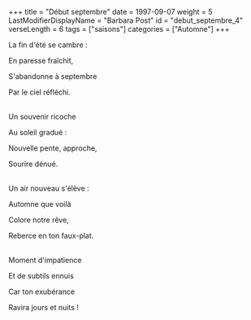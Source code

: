 +++
title = "Début septembre"
date = 1997-09-07
weight = 5
LastModifierDisplayName = "Barbara Post"
id = "debut_septembre_4"
verseLength = 6
tags = ["saisons"]
categories = ["Automne"]
+++

La fin d'été se cambre :

En paresse fraîchit,

S'abandonne à septembre

Par le ciel réfléchi.

 \
Un souvenir ricoche

Au soleil gradué :

Nouvelle pente, approche,

Sourire dénué.

 \
Un air nouveau s'élève :

Automne que voilà

Colore notre rêve,

Reberce en ton faux-plat.

 \
Moment d'impatience

Et de subtils ennuis

Car ton exubérance

Ravira jours et nuits !
